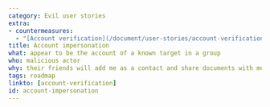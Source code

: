 ```yaml
---
category: Evil user stories
extra:
- countermeasures:
  - "[Account verification](/document/user-stories/account-verification/)"
title: Account impersonation
what: appear to be the account of a known target in a group
who: malicious actor
why: their friends will add me as a contact and share documents with me
tags: roadmap
linkto: [account-verification]
id: account-impersonation
---
```

